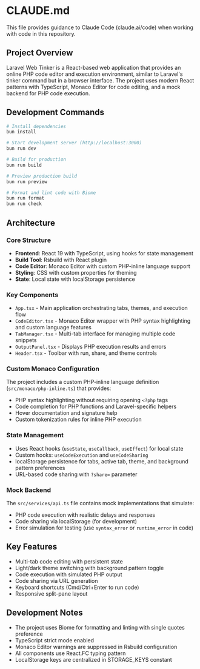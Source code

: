# CLAUDE.md

This file provides guidance to Claude Code (claude.ai/code) when working with code in this repository.

## Project Overview

Laravel Web Tinker is a React-based web application that provides an online PHP code editor and execution environment,
similar to Laravel's tinker command but in a browser interface. The project uses modern React patterns with TypeScript,
Monaco Editor for code editing, and a mock backend for PHP code execution.

## Development Commands

```bash
# Install dependencies
bun install

# Start development server (http://localhost:3000)
bun run dev

# Build for production
bun run build

# Preview production build
bun run preview

# Format and lint code with Biome
bun run format
bun run check
```

## Architecture

### Core Structure

- **Frontend**: React 19 with TypeScript, using hooks for state management
- **Build Tool**: Rsbuild with React plugin
- **Code Editor**: Monaco Editor with custom PHP-inline language support
- **Styling**: CSS with custom properties for theming
- **State**: Local state with localStorage persistence

### Key Components

- `App.tsx` - Main application orchestrating tabs, themes, and execution flow
- `CodeEditor.tsx` - Monaco Editor wrapper with PHP syntax highlighting and custom language features
- `TabManager.tsx` - Multi-tab interface for managing multiple code snippets
- `OutputPanel.tsx` - Displays PHP execution results and errors
- `Header.tsx` - Toolbar with run, share, and theme controls

### Custom Monaco Configuration

The project includes a custom PHP-inline language definition (`src/monaco/php-inline.ts`) that provides:

- PHP syntax highlighting without requiring opening `<?php` tags
- Code completion for PHP functions and Laravel-specific helpers
- Hover documentation and signature help
- Custom tokenization rules for inline PHP execution

### State Management

- Uses React hooks (`useState`, `useCallback`, `useEffect`) for local state
- Custom hooks: `useCodeExecution` and `useCodeSharing`
- localStorage persistence for tabs, active tab, theme, and background pattern preferences
- URL-based code sharing with `?share=` parameter

### Mock Backend

The `src/services/api.ts` file contains mock implementations that simulate:

- PHP code execution with realistic delays and responses
- Code sharing via localStorage (for development)
- Error simulation for testing (use `syntax_error` or `runtime_error` in code)

## Key Features

- Multi-tab code editing with persistent state
- Light/dark theme switching with background pattern toggle
- Code execution with simulated PHP output
- Code sharing via URL generation
- Keyboard shortcuts (Cmd/Ctrl+Enter to run code)
- Responsive split-pane layout

## Development Notes

- The project uses Biome for formatting and linting with single quotes preference
- TypeScript strict mode enabled
- Monaco Editor warnings are suppressed in Rsbuild configuration
- All components use React.FC typing pattern
- LocalStorage keys are centralized in STORAGE_KEYS constant
